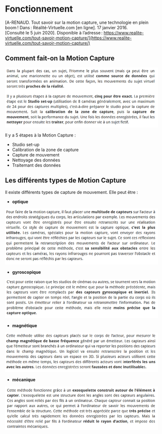 # Fonctionnement

[A-RENAUD. Tout savoir sur la motion capture, une technologie en plein boom ! Dans : Réalité-Virtuelle.com [en ligne]. 17 janvier 2016. [Consulté le 5 juin 2020]. Disponible à l’adresse : https://www.realite-virtuelle.com/tout-savoir-motion-capture/](https://www.realite-virtuelle.com/tout-savoir-motion-capture/)

## Comment fait-on la Motion Capture

![Comment faire de la motion capture : capture d'écran](Images/commentfaire1.PNG)

Il y a 5 étapes à la Motion Capture : 

- Studio set-up
- Calibration de la zone de capture
- Capture de mouvement
- Nettoyage des données
- Traitemant des données


## Les différents types de Motion Capture

Il existe différents types de capture de mouvement. Elle peut être :
- **optique**

![La capture optique : capture d'écran](Images/captureoptique.PNG)

- **gyroscopique**

![La capture gyroscopique : capture d'écran](Images/capturegyro.PNG)

- **magnétique**

![La capture magnétique : capture d'écran](Images/capturemagnetique.PNG)

- **mécanique**

![La capture mécanique : capture d'écran](Images/capturemecanique.PNG)
